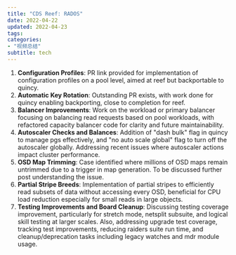 ```yaml
---
title: "CDS Reef: RADOS"
date: 2022-04-22
updated: 2022-04-23
tags:
categories:
- "视频总结"
subtitle: tech
---
```



1. **Configuration Profiles**: PR link provided for implementation of configuration profiles on a pool level, aimed at reef but backportable to quincy.
2. **Automatic Key Rotation**: Outstanding PR exists, with work done for quincy enabling backporting, close to completion for reef.
3. **Balancer Improvements**: Work on the workload or primary balancer focusing on balancing read requests based on pool workloads, with refactored capacity balancer code for clarity and future maintainability.
4. **Autoscaler Checks and Balances**: Addition of "dash bulk" flag in quincy to manage pgs effectively, and "no auto scale global" flag to turn off the autoscaler globally. Addressing recent issues where autoscaler actions impact cluster performance.
5. **OSD Map Trimming**: Case identified where millions of OSD maps remain untrimmed due to a trigger in map generation. To be discussed further post understanding the issue.
6. **Partial Stripe Breeds**: Implementation of partial stripes to efficiently read subsets of data without accessing every OSD, beneficial for CPU load reduction especially for small reads in large objects.
7. **Testing Improvements and Board Cleanup**: Discussing testing coverage improvement, particularly for stretch mode, netsplit subsuite, and logical skill testing at larger scales. Also, addressing upgrade test coverage, tracking test improvements, reducing raiders suite run time, and cleanup/deprecation tasks including legacy watches and mdr module usage.